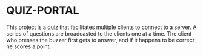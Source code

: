 # QUIZ-PORTAL
This project is a quiz that facilitates multiple clients to connect to a server. A series of questions are broadcasted to the clients one at a time. The client who presses the buzzer first gets to answer, and if it happens to be correct, he scores a point.
